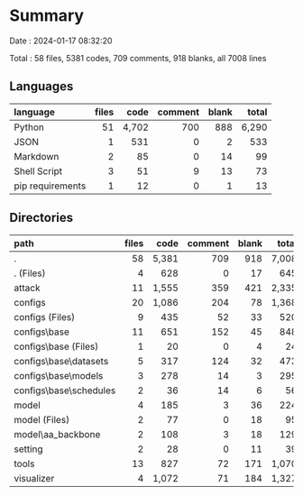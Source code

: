 # Summary

Date : 2024-01-17 08:32:20

Total : 58 files,  5381 codes, 709 comments, 918 blanks, all 7008 lines


## Languages
| language | files | code | comment | blank | total |
| :--- | ---: | ---: | ---: | ---: | ---: |
| Python | 51 | 4,702 | 700 | 888 | 6,290 |
| JSON | 1 | 531 | 0 | 2 | 533 |
| Markdown | 2 | 85 | 0 | 14 | 99 |
| Shell Script | 3 | 51 | 9 | 13 | 73 |
| pip requirements | 1 | 12 | 0 | 1 | 13 |

## Directories
| path | files | code | comment | blank | total |
| :--- | ---: | ---: | ---: | ---: | ---: |
| . | 58 | 5,381 | 709 | 918 | 7,008 |
| . (Files) | 4 | 628 | 0 | 17 | 645 |
| attack | 11 | 1,555 | 359 | 421 | 2,335 |
| configs | 20 | 1,086 | 204 | 78 | 1,368 |
| configs (Files) | 9 | 435 | 52 | 33 | 520 |
| configs\\base | 11 | 651 | 152 | 45 | 848 |
| configs\\base (Files) | 1 | 20 | 0 | 4 | 24 |
| configs\\base\\datasets | 5 | 317 | 124 | 32 | 473 |
| configs\\base\\models | 3 | 278 | 14 | 3 | 295 |
| configs\\base\\schedules | 2 | 36 | 14 | 6 | 56 |
| model | 4 | 185 | 3 | 36 | 224 |
| model (Files) | 2 | 77 | 0 | 18 | 95 |
| model\\aa_backbone | 2 | 108 | 3 | 18 | 129 |
| setting | 2 | 28 | 0 | 11 | 39 |
| tools | 13 | 827 | 72 | 171 | 1,070 |
| visualizer | 4 | 1,072 | 71 | 184 | 1,327 |
